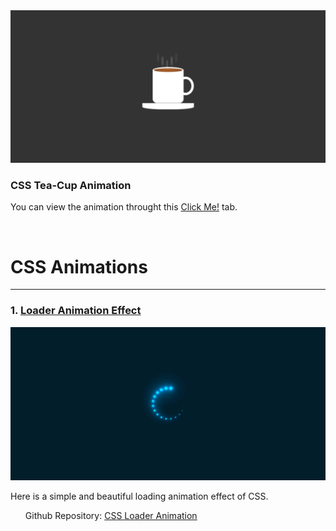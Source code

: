 <img src="/assets/image01.png" alt="Project Image">
<h3>CSS Tea-Cup Animation</h3>
<p>You can view the animation throught this <a href="https://rajat0063.github.io/CSS-Animations/">Click Me!</a> tab.</p>

<br>

<h1>CSS Animations</h1>
<hr>
<h3>1. <a href="https://css-animations-02-yr.vercel.app/">Loader Animation Effect</a></h3>
<img src="/assets/image02.png" alt="Project Image">
<p>Here is a simple and beautiful loading animation effect of CSS.</p>
<ul>Github Repository: <a href="https://github.com/Rajat0063/CSS-Animations/tree/main/CSS%20Loading%20Animation">CSS Loader Animation</a></ul>